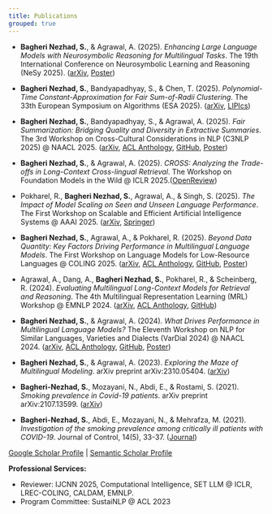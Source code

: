 ```yaml
---
title: Publications
grouped: true
---
```

- **Bagheri Nezhad, S.**, & Agrawal, A. (2025). *Enhancing Large Language Models with Neurosymbolic Reasoning for Multilingual Tasks*. The 19th International Conference on Neurosymbolic Learning and Reasoning (NeSy 2025). ([arXiv](https://arxiv.org/pdf/2506.02483), [Poster](assets/docs/Poster-NSAR-NeSy2025.pdf))

- **Bagheri Nezhad, S.**, Bandyapadhyay, S., & Chen, T. (2025). *Polynomial-Time Constant-Approximation for Fair Sum-of-Radii Clustering*. The 33th European Symposium on Algorithms (ESA 2025). ([arXiv](https://arxiv.org/pdf/2504.14683), [LIPIcs](https://doi.org/10.4230/LIPIcs.ESA.2025.62))

- **Bagheri Nezhad, S.**, Bandyapadhyay, S., & Agrawal, A. (2025). *Fair Summarization: Bridging Quality and Diversity in Extractive Summaries*. The 3rd Workshop on Cross-Cultural Considerations in NLP (C3NLP 2025) @ NAACL 2025. ([arXiv](https://arxiv.org/pdf/2411.07521), [ACL Anthology](https://aclanthology.org/2025.c3nlp-1.3/), [GitHub](https://github.com/PortNLP/FairEXTSummarizer), [Poster](assets/docs/Poster-FairSummarization-AFME2024.pdf))

- **Bagheri Nezhad, S.**, & Agrawal, A. (2025). *CROSS: Analyzing the Trade-offs in Long-Context Cross-lingual Retrieval*. The Workshop on Foundation Models in the Wild @ ICLR 2025.([OpenReview](https://openreview.net/forum?id=sOXznQZgnM))

- Pokharel, R., **Bagheri Nezhad, S.**, Agrawal, A., & Singh, S. (2025). *The Impact of Model Scaling on Seen and Unseen Language Performance*. The First Workshop on Scalable and Efficient Artificial Intelligence Systems @ AAAI 2025. ([arXiv](https://arxiv.org/pdf/2501.05629), [Springer](https://link.springer.com/chapter/10.1007/978-981-96-8912-5_13))

- **Bagheri Nezhad, S.**, Agrawal, A., & Pokharel, R. (2025). *Beyond Data Quantity: Key Factors Driving Performance in Multilingual Language Models*. The First Workshop on Language Models for Low-Resource Languages @ COLING 2025. ([arXiv](https://arxiv.org/pdf/2412.12500), [ACL Anthology](https://aclanthology.org/2025.loreslm-1.18/), [GitHub](https://github.com/PortNLP/SHAP-MLLM-Analysis), [Poster](assets/docs/Poster-BeyondDataQuantity-LoResLM.pdf))

- Agrawal, A., Dang, A., **Bagheri Nezhad, S.**, Pokharel, R., & Scheinberg, R. (2024). *Evaluating Multilingual Long-Context Models for Retrieval and Reasoning*. The 4th Multilingual Representation Learning (MRL) Workshop @ EMNLP 2024. ([arXiv](https://arxiv.org/pdf/2409.18006), [ACL Anthology](https://aclanthology.org/2024.mrl-1.18/), [GitHub](https://github.com/PortNLP/mLongRR))

- **Bagheri Nezhad, S.**, & Agrawal, A. (2024). *What Drives Performance in Multilingual Language Models?* The Eleventh Workshop on NLP for Similar Languages, Varieties and Dialects (VarDial 2024) @ NAACL 2024. ([arXiv](https://arxiv.org/pdf/2404.19159), [ACL Anthology](https://aclanthology.org/2024.vardial-1.2/), [GitHub](https://github.com/PortNLP/MLLMs_performance), [Poster](assets/docs/Poster-WhatDrives-Vardial2024.pdf))

- **Bagheri Nezhad, S.**, & Agrawal, A. (2023). *Exploring the Maze of Multilingual Modeling*. arXiv preprint arXiv:2310.05404. ([arXiv](https://arxiv.org/pdf/2310.05404))

- **Bagheri-Nezhad, S.**, Mozayani, N., Abdi, E., & Rostami, S. (2021). *Smoking prevalence in Covid-19 patients*. arXiv preprint arXiv:2107.13599. ([arXiv](https://arxiv.org/pdf/2107.13599))

- **Bagheri-Nezhad, S.**, Abdi, E., Mozayani, N., & Mehrafza, M. (2021). *Investigation of the smoking prevalence among critically ill patients with COVID-19*. Journal of Control, 14(5), 33-37. ([Journal](https://joc.kntu.ac.ir/article-1-816-en.pdf))

[Google Scholar Profile](https://scholar.google.com/citations?user=EuHJq20AAAAJ&hl=en) | [Semantic Scholar Profile](https://www.semanticscholar.org/author/Sina-Bagheri-Nezhad/2257000051)

**Professional Services:**
- Reviewer: IJCNN 2025, Computational Intelligence, SET LLM @ ICLR, LREC-COLING, CALDAM, EMNLP.
- Program Committee: SustaiNLP @ ACL 2023
